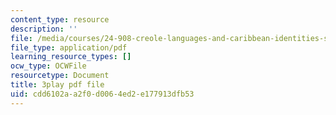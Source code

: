 ```yaml
---
content_type: resource
description: ''
file: /media/courses/24-908-creole-languages-and-caribbean-identities-spring-2017/cdd6102aa2f0d0064ed2e177913dfb53_mAhtll45Yz8.pdf
file_type: application/pdf
learning_resource_types: []
ocw_type: OCWFile
resourcetype: Document
title: 3play pdf file
uid: cdd6102a-a2f0-d006-4ed2-e177913dfb53
---
```

